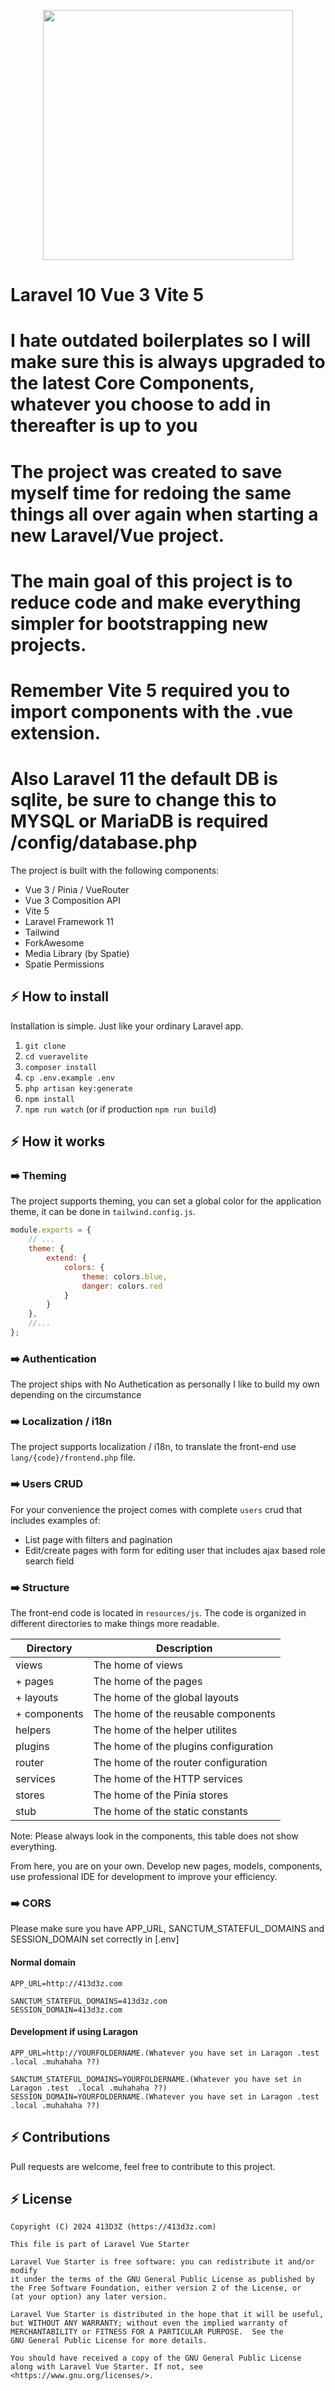 <p align="center">
<a href="https://www.413d3z.com" target="_blank"><img src="https://avatars.githubusercontent.com/u/28901773?v=4" width="400"></a>
</p>

# Laravel 10 Vue 3 Vite 5

# I hate outdated boilerplates so I will make sure this is always upgraded to the latest Core Components, whatever you choose to add in thereafter is up to you

# The project was created to save myself time for redoing the same things all over again when starting a new Laravel/Vue project.

# The main goal of this project is to reduce code and make everything simpler for bootstrapping new projects. 

# Remember Vite 5 required you to import components with the .vue extension. 
# Also Laravel 11 the default DB is sqlite, be sure to change this to MYSQL or MariaDB is required /config/database.php

The project is built with the following components:

- Vue 3 / Pinia / VueRouter
- Vue 3 Composition API
- Vite 5
- Laravel Framework 11
- Tailwind
- ForkAwesome
- Media Library (by Spatie)
- Spatie Permissions
## ⚡️ How to install

Installation is simple. Just like your ordinary Laravel app.

1. `git clone`
2. `cd vueravelite`
3. `composer install`
4. `cp .env.example .env`
5. `php artisan key:generate`   
6. `npm install`
7. `npm run watch` (or if production `npm run build`)

## ⚡️ How it works

### ➡️ Theming

The project supports theming, you can set a global color for the application theme, it can be done in `tailwind.config.js`.

```js
module.exports = {
    // ...
    theme: {
        extend: {
            colors: {
                theme: colors.blue,
                danger: colors.red
            }
        }
    },
    //...
};
```

### ➡️ Authentication

The project ships with No Authetication as personally I like to build my own depending on the circumstance

### ➡️ Localization / i18n

The project supports localization / i18n, to translate the front-end use `lang/{code}/frontend.php` file.

### ➡️ Users CRUD 

For your convenience the project comes with complete `users` crud that includes examples of:

- List page with filters and pagination
- Edit/create pages with form for editing user that includes ajax based role search field

### ➡️ Structure

The front-end code is located in `resources/js`. The code is organized in different directories to make things more readable.

| Directory    | Description                           |
|--------------|---------------------------------------|
| views        | The home of views                     |
| + pages      | The home of the pages                 |
| + layouts    | The home of the global layouts        |
| + components | The home of the reusable components   |
| helpers      | The home of the helper utilites       |
| plugins      | The home of the plugins configuration |
| router       | The home of the router configuration  |
| services     | The home of the HTTP services         |
| stores       | The home of the Pinia stores          |
| stub         | The home of the static constants      |


Note: Please always look in the components, this table does not show everything.

From here, you are on your own. Develop new pages, models, components, use professional IDE for development to improve your efficiency.



### ➡️ CORS

Please make sure you have APP_URL, SANCTUM_STATEFUL_DOMAINS and SESSION_DOMAIN set correctly in [.env]

#### Normal domain

```
APP_URL=http://413d3z.com

SANCTUM_STATEFUL_DOMAINS=413d3z.com
SESSION_DOMAIN=413d3z.com
```

#### Development if using Laragon

```
APP_URL=http://YOURFOLDERNAME.(Whatever you have set in Laragon .test  .local .muhahaha ??)

SANCTUM_STATEFUL_DOMAINS=YOURFOLDERNAME.(Whatever you have set in Laragon .test  .local .muhahaha ??)
SESSION_DOMAIN=YOURFOLDERNAME.(Whatever you have set in Laragon .test  .local .muhahaha ??)
```

## ⚡️ Contributions

Pull requests are welcome, feel free to contribute to this project.

## ⚡️ License

```
Copyright (C) 2024 413D3Z (https://413d3z.com)

This file is part of Laravel Vue Starter

Laravel Vue Starter is free software: you can redistribute it and/or modify
it under the terms of the GNU General Public License as published by
the Free Software Foundation, either version 2 of the License, or
(at your option) any later version.

Laravel Vue Starter is distributed in the hope that it will be useful,
but WITHOUT ANY WARRANTY; without even the implied warranty of
MERCHANTABILITY or FITNESS FOR A PARTICULAR PURPOSE.  See the
GNU General Public License for more details.

You should have received a copy of the GNU General Public License
along with Laravel Vue Starter. If not, see <https://www.gnu.org/licenses/>.
```

